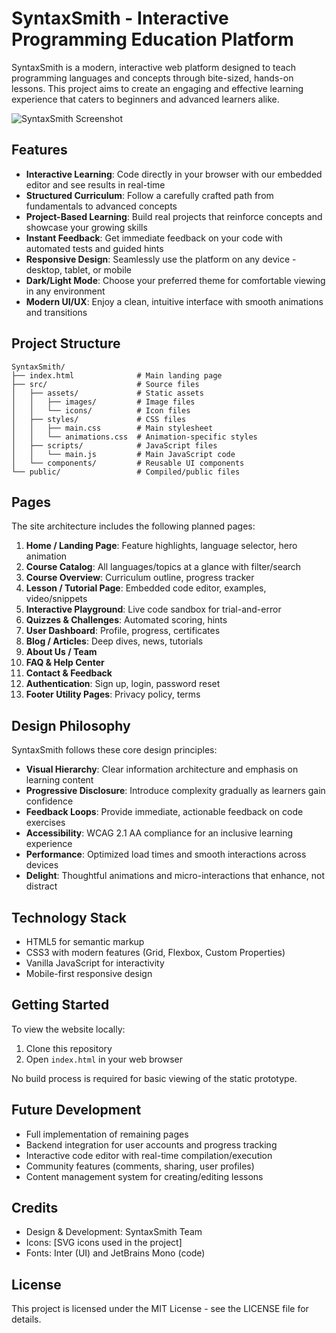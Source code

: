 # SyntaxSmith - Interactive Programming Education Platform

SyntaxSmith is a modern, interactive web platform designed to teach programming languages and concepts through bite-sized, hands-on lessons. This project aims to create an engaging and effective learning experience that caters to beginners and advanced learners alike.

![SyntaxSmith Screenshot](./screenshot-placeholder.jpg)

## Features

- **Interactive Learning**: Code directly in your browser with our embedded editor and see results in real-time
- **Structured Curriculum**: Follow a carefully crafted path from fundamentals to advanced concepts
- **Project-Based Learning**: Build real projects that reinforce concepts and showcase your growing skills
- **Instant Feedback**: Get immediate feedback on your code with automated tests and guided hints
- **Responsive Design**: Seamlessly use the platform on any device - desktop, tablet, or mobile
- **Dark/Light Mode**: Choose your preferred theme for comfortable viewing in any environment
- **Modern UI/UX**: Enjoy a clean, intuitive interface with smooth animations and transitions

## Project Structure

```
SyntaxSmith/
├── index.html              # Main landing page
├── src/                    # Source files
│   ├── assets/             # Static assets
│   │   ├── images/         # Image files
│   │   └── icons/          # Icon files
│   ├── styles/             # CSS files
│   │   ├── main.css        # Main stylesheet
│   │   └── animations.css  # Animation-specific styles
│   ├── scripts/            # JavaScript files
│   │   └── main.js         # Main JavaScript code
│   └── components/         # Reusable UI components
└── public/                 # Compiled/public files
```

## Pages

The site architecture includes the following planned pages:

1. **Home / Landing Page**: Feature highlights, language selector, hero animation
2. **Course Catalog**: All languages/topics at a glance with filter/search
3. **Course Overview**: Curriculum outline, progress tracker
4. **Lesson / Tutorial Page**: Embedded code editor, examples, video/snippets
5. **Interactive Playground**: Live code sandbox for trial-and-error
6. **Quizzes & Challenges**: Automated scoring, hints
7. **User Dashboard**: Profile, progress, certificates
8. **Blog / Articles**: Deep dives, news, tutorials
9. **About Us / Team**
10. **FAQ & Help Center**
11. **Contact & Feedback**
12. **Authentication**: Sign up, login, password reset
13. **Footer Utility Pages**: Privacy policy, terms

## Design Philosophy

SyntaxSmith follows these core design principles:

- **Visual Hierarchy**: Clear information architecture and emphasis on learning content
- **Progressive Disclosure**: Introduce complexity gradually as learners gain confidence
- **Feedback Loops**: Provide immediate, actionable feedback on code exercises
- **Accessibility**: WCAG 2.1 AA compliance for an inclusive learning experience
- **Performance**: Optimized load times and smooth interactions across devices
- **Delight**: Thoughtful animations and micro-interactions that enhance, not distract

## Technology Stack

- HTML5 for semantic markup
- CSS3 with modern features (Grid, Flexbox, Custom Properties)
- Vanilla JavaScript for interactivity
- Mobile-first responsive design

## Getting Started

To view the website locally:

1. Clone this repository
2. Open `index.html` in your web browser

No build process is required for basic viewing of the static prototype.

## Future Development

- Full implementation of remaining pages
- Backend integration for user accounts and progress tracking
- Interactive code editor with real-time compilation/execution
- Community features (comments, sharing, user profiles)
- Content management system for creating/editing lessons

## Credits

- Design & Development: SyntaxSmith Team
- Icons: [SVG icons used in the project]
- Fonts: Inter (UI) and JetBrains Mono (code)

## License

This project is licensed under the MIT License - see the LICENSE file for details. 